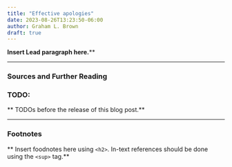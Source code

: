 ```yaml
---
title: "Effective apologies"
date: 2023-08-26T13:23:50-06:00
author: Graham L. Brown
draft: true
---
```


**Insert Lead paragraph here.****

---

### Sources and Further Reading

### TODO: 

** TODOs before the release of this blog post.**

---

### Footnotes

** Insert foodnotes here using `<h2>`. In-text references should be done using the `<sup>` tag.**
